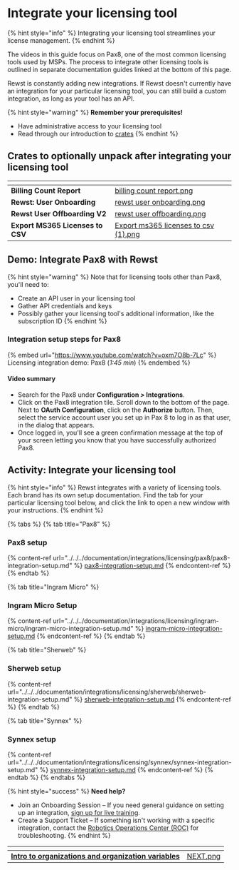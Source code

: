 # Integrate your licensing tool

{% hint style="info" %}
Integrating your licensing tool streamlines your license management.
{% endhint %}

The videos in this guide focus on Pax8, one of the most common licensing tools used by MSPs. The process to integrate other licensing tools is outlined in separate documentation guides linked at the bottom of this page.

Rewst is constantly adding new integrations. If Rewst doesn't currently have an integration for your particular licensing tool, you can still build a custom integration, as long as your tool has an API.

{% hint style="warning" %}
**Remember your prerequisites!**

* Have administrative access to your licensing tool
* Read through our introduction to [crates](../../../prebuilt-automations/crates/ "mention")
{% endhint %}

## Crates to optionally unpack after integrating your licensing tool <a href="#crates-to-optionally-unpack-after-integrating-your-licensing-tool" id="crates-to-optionally-unpack-after-integrating-your-licensing-tool"></a>

<table data-view="cards"><thead><tr><th></th><th data-hidden data-card-cover data-type="files"></th></tr></thead><tbody><tr><td><strong>Billing Count Report</strong></td><td><a href="../../../.gitbook/assets/billing count report.png">billing count report.png</a></td></tr><tr><td><strong>Rewst: User Onboarding</strong></td><td><a href="../../../.gitbook/assets/rewst user onboarding.png">rewst user onboarding.png</a></td></tr><tr><td><strong>Rewst User Offboarding V2</strong></td><td><a href="../../../.gitbook/assets/rewst user offboarding.png">rewst user offboarding.png</a></td></tr><tr><td><strong>Export MS365 Licenses to CSV</strong></td><td><a href="../../../.gitbook/assets/Export ms365 licenses to csv (1).png">Export ms365 licenses to csv (1).png</a></td></tr></tbody></table>

## **Demo: Integrate Pax8 with Rewst** <a href="#demo-integrating-pax8-with-rewst" id="demo-integrating-pax8-with-rewst"></a>

{% hint style="warning" %}
Note that for licensing tools other than Pax8, you'll need to:

* Create an API user in your licensing tool
* Gather API credentials and keys&#x20;
* Possibly gather your licensing tool's additional information, like the subscription ID
{% endhint %}

### Integration setup steps for Pax8 <a href="#integration-setup-steps-for-pax8-1-45-min" id="integration-setup-steps-for-pax8-1-45-min"></a>

{% embed url="https://www.youtube.com/watch?v=oxm7O8b-7Lc" %}
Licensing integration demo: Pax8 (_1:45 min_)
{% endembed %}

#### **Video summary**

* Search for the Pax8 under **Configuration&#x20;**_**>**_**&#x20;Integrations**.&#x20;
* Click on the Pax8 integration tile. Scroll down to the bottom of the page. Next to **OAuth Configuration**, click on the **Authorize** button. Then, select the service account user you set up in Pax 8 to log in as that user, in the dialog that appears.
* Once logged in, you'll see a green confirmation message at the top of your screen letting you know that you have successfully authorized Pax8.

## **Activity: Integrate your licensing tool** <a href="#activity-integrate-your-licensing-tool" id="activity-integrate-your-licensing-tool"></a>

{% hint style="info" %}
Rewst integrates with a variety of licensing tools. Each brand has its own setup documentation. Find the tab for your particular licensing tool below, and click the link to open a new window with your instructions.
{% endhint %}

{% tabs %}
{% tab title="Pax8" %}
### Pax8 setup

{% content-ref url="../../../documentation/integrations/licensing/pax8/pax8-integration-setup.md" %}
[pax8-integration-setup.md](../../../documentation/integrations/licensing/pax8/pax8-integration-setup.md)
{% endcontent-ref %}
{% endtab %}

{% tab title="Ingram Micro" %}
### Ingram Micro Setup

{% content-ref url="../../../documentation/integrations/licensing/ingram-micro/ingram-micro-integration-setup.md" %}
[ingram-micro-integration-setup.md](../../../documentation/integrations/licensing/ingram-micro/ingram-micro-integration-setup.md)
{% endcontent-ref %}
{% endtab %}

{% tab title="Sherweb" %}
### Sherweb setup

{% content-ref url="../../../documentation/integrations/licensing/sherweb/sherweb-integration-setup.md" %}
[sherweb-integration-setup.md](../../../documentation/integrations/licensing/sherweb/sherweb-integration-setup.md)
{% endcontent-ref %}
{% endtab %}

{% tab title="Synnex" %}
### Synnex setup

{% content-ref url="../../../documentation/integrations/licensing/synnex/synnex-integration-setup.md" %}
[synnex-integration-setup.md](../../../documentation/integrations/licensing/synnex/synnex-integration-setup.md)
{% endcontent-ref %}
{% endtab %}
{% endtabs %}

{% hint style="success" %}
**Need help?**

* Join an Onboarding Session – If you need general guidance on setting up an integration, [sign up for live training](https://outlook.office365.com/owa/calendar/RewstImplementation1@rewst.io/bookings/).
* Create a Support Ticket – If something isn't working with a specific integration, contact the [Robotics Operations Center (ROC)](mailto:the_roc@rewst.io) for troubleshooting.
{% endhint %}

<table data-view="cards"><thead><tr><th></th><th data-hidden data-card-cover data-type="files"></th></tr></thead><tbody><tr><td><a href="intro-to-organizations-and-organization-variables.md"><strong>Intro to organizations and organization variables</strong></a></td><td><a href="../../../.gitbook/assets/NEXT.png">NEXT.png</a></td></tr></tbody></table>


